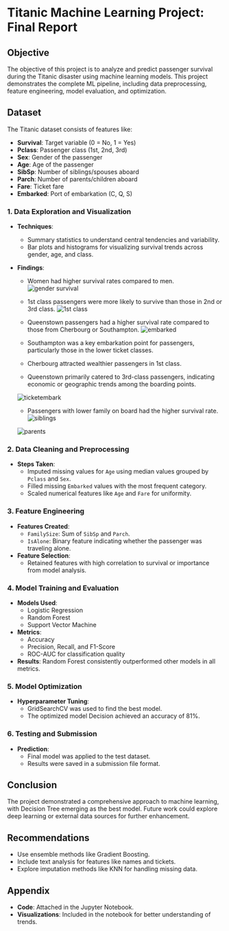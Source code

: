 # Titanic Machine Learning Project: Final Report

## Objective
The objective of this project is to analyze and predict passenger survival during the Titanic disaster using machine learning models. This project demonstrates the complete ML pipeline, including data preprocessing, feature engineering, model evaluation, and optimization.

## Dataset
The Titanic dataset consists of features like:
- **Survival**: Target variable (0 = No, 1 = Yes)
- **Pclass**: Passenger class (1st, 2nd, 3rd)
- **Sex**: Gender of the passenger
- **Age**: Age of the passenger
- **SibSp**: Number of siblings/spouses aboard
- **Parch**: Number of parents/children aboard
- **Fare**: Ticket fare
- **Embarked**: Port of embarkation (C, Q, S)


### 1. Data Exploration and Visualization
- **Techniques**:
  - Summary statistics to understand central tendencies and variability.
  - Bar plots and histograms for visualizing survival trends across gender, age, and class.
- **Findings**:
  - Women had higher survival rates compared to men.
  ![gender survival](<Images/women survival.png>)

  - 1st class passengers were more likely to survive than those in 2nd or 3rd class.
  ![1st class](Images/tickets.png)

  - Queenstown passengers had a higher survival rate compared to those from Cherbourg or Southampton.
  ![embarked](Images/embarked.png)

  - Southampton was a key embarkation point for passengers, particularly those in the lower ticket classes.
  - Cherbourg attracted wealthier passengers in 1st class.
  - Queenstown primarily catered to 3rd-class passengers, indicating economic or geographic trends among the boarding points.

  ![ticketembark](<Images/ticket by embark.png>)

  - Passengers with lower family on board had the higher survival rate.
  ![siblings](Images/siblings.png)

  ![parents](Images/parents.png)

### 2. Data Cleaning and Preprocessing
- **Steps Taken**:
  - Imputed missing values for `Age` using median values grouped by `Pclass` and `Sex`.
  - Filled missing `Embarked` values with the most frequent category.
  - Scaled numerical features like `Age` and `Fare` for uniformity.

### 3. Feature Engineering
- **Features Created**:
  - `FamilySize`: Sum of `SibSp` and `Parch`.
  - `IsAlone`: Binary feature indicating whether the passenger was traveling alone.
- **Feature Selection**:
  - Retained features with high correlation to survival or importance from model analysis.

### 4. Model Training and Evaluation
- **Models Used**:
  - Logistic Regression
  - Random Forest
  - Support Vector Machine
- **Metrics**:
  - Accuracy
  - Precision, Recall, and F1-Score
  - ROC-AUC for classification quality
- **Results**:
  Random Forest consistently outperformed other models in all metrics.

### 5. Model Optimization
- **Hyperparameter Tuning**:
  - GridSearchCV was used  to find the best model.
  - The optimized model Decision achieved an accuracy of 81%.

### 6. Testing and Submission
- **Prediction**:
  - Final model was applied to the test dataset.
  - Results were saved in a submission file format.



## Conclusion
The project demonstrated a comprehensive approach to machine learning, with Decision Tree emerging as the best model. Future work could explore deep learning or external data sources for further enhancement.

## Recommendations
- Use ensemble methods like Gradient Boosting.
- Include text analysis for features like names and tickets.
- Explore imputation methods like KNN for handling missing data.

## Appendix
- **Code**: Attached in the Jupyter Notebook.
- **Visualizations**: Included in the notebook for better understanding of trends.

